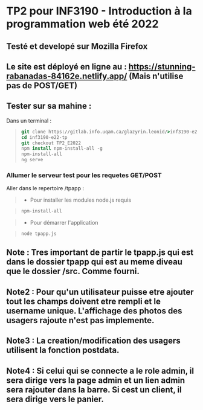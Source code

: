 # TP2 pour INF3190 - Introduction à la programmation web été 2022

## Testé et developé sur Mozilla Firefox

## Le site est déployé en ligne au : https://stunning-rabanadas-84162e.netlify.app/ (Mais n'utilise pas de POST/GET)

## Tester sur sa mahine :

Dans un terminal :

> ```csh
> git clone https://gitlab.info.uqam.ca/glazyrin.leonid/>inf3190-e22-tp.git
> cd inf3190-e22-tp
> git checkout TP2_E2022
> npm install npm-install-all -g
> npm-install-all
> ng serve
> ```

### Allumer le serveur test pour les requetes GET/POST

Aller dans le repertoire /tpapp :

> - Pour installer les modules node.js requis

> ```csh
> npm-install-all
> ```

> - Pour démarrer l'application

> ```csh
> node tpapp.js
> ```

## Note : Tres important de partir le tpapp.js qui est dans le dossier tpapp qui est au meme diveau que le dossier /src. Comme fourni.

## Note2 : Pour qu'un utilisateur puisse etre ajouter tout les champs doivent etre rempli et le username unique. L'affichage des photos des usagers rajoute n'est pas implemente.

## Note3 : La creation/modification des usagers utilisent la fonction postdata.

## Note4 : Si celui qui se connecte a le role admin, il sera dirige vers la page admin et un lien admin sera rajouter dans la barre. Si cest un client, il sera dirige vers le panier.
